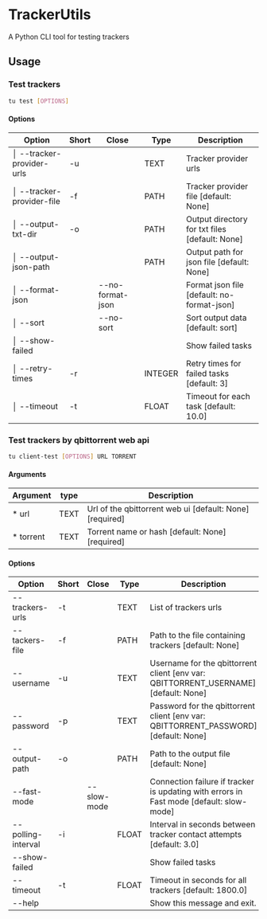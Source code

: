 # TrackerUtils

A Python CLI tool for testing trackers

## Usage

### Test trackers
```bash
tu test [OPTIONS]
```                                                                                      

#### Options
| Option                    | Short | Close            | Type    | Description                                    |
| ------------------------- | ----- | ---------------- | ------- | ---------------------------------------------- |
| │ --tracker-provider-urls | -u    |                  | TEXT    | Tracker provider urls                          |
| │ --tracker-provider-file | -f    |                  | PATH    | Tracker provider file [default: None]          |
| │ --output-txt-dir        | -o    |                  | PATH    | Output directory for txt files [default: None] |
| │ --output-json-path      |       |                  | PATH    | Output path for json file [default: None]      |
| │ --format-json           |       | --no-format-json |         | Format json file [default: no-format-json]     |
| │ --sort                  |       | --no-sort        |         | Sort output data [default: sort]               |
| │ --show-failed           |       |                  |         | Show failed tasks                              |
| │ --retry-times           | -r    |                  | INTEGER | Retry times for failed tasks [default: 3]      |
| │ --timeout               | -t    |                  | FLOAT   | Timeout for each task [default: 10.0]          |

### Test trackers by qbittorrent web api
```bash
tu client-test [OPTIONS] URL TORRENT
```

#### Arguments
| Argument     | type | Description                                              |
| ------------ | ---- | -------------------------------------------------------- |
| *    url     | TEXT | Url of the qbittorrent web ui [default: None] [required] |
| *    torrent | TEXT | Torrent name or hash [default: None] [required]          |

#### Options
| Option             | Short | Close       | Type  | Description                                                                             |
| ------------------ | ----- | ----------- | ----- | --------------------------------------------------------------------------------------- |
| --trackers-urls    | -t    |             | TEXT  | List of trackers urls                                                                   |
| --tackers-file     | -f    |             | PATH  | Path to the file containing trackers [default: None]                                    |
| --username         | -u    |             | TEXT  | Username for the qbittorrent client [env var: QBITTORRENT_USERNAME] [default: None]     |
| --password         | -p    |             | TEXT  | Password for the qbittorrent client [env var: QBITTORRENT_PASSWORD] [default: None]     |
| --output-path      | -o    |             | PATH  | Path to the output file [default: None]                                                 |
| --fast-mode        |       | --slow-mode |       | Connection failure if tracker is updating with errors in Fast mode [default: slow-mode] |
| --polling-interval | -i    |             | FLOAT | Interval in seconds between tracker contact attempts [default: 3.0]                     |
| --show-failed      |       |             |       | Show failed tasks                                                                       |
| --timeout          | -t    |             | FLOAT | Timeout in seconds for all trackers [default: 1800.0]                                   |
| --help             |       |             |       | Show this message and exit.                                                             |